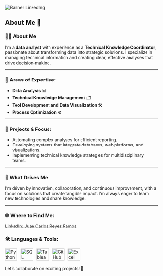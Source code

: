 
![Banner LinkedIng](https://github.com/user-attachments/assets/d873fa8e-b29d-4dd8-bbcb-e1be881013f0)

## About Me 👋

### 👩‍💻 About Me  
I’m a **data analyst** with experience as a **Technical Knowledge Coordinator**, passionate about transforming data into strategic solutions. I specialize in managing technical information and creating clear, effective analyses that drive decision-making.

---

### 💼 Areas of Expertise:  
- **Data Analysis** 📊  
- **Technical Knowledge Management** 🗂️  
- **Tool Development and Data Visualization** 🛠️  
- **Process Optimization** ⚙️  

---

### 🚀 Projects & Focus:  
- Automating complex analyses for efficient reporting.  
- Developing systems that integrate databases, web platforms, and visualizations.  
- Implementing technical knowledge strategies for multidisciplinary teams.  

---

### 🌟 What Drives Me:  
I’m driven by innovation, collaboration, and continuous improvement, with a focus on solutions that create tangible impact. I’m always eager to learn new technologies and share knowledge.  

---

### 🌐 Where to Find Me:  
[LinkedIn: Juan Carlos Reyes Ramos](https://www.linkedin.com/in/juan-carlos-reyes-ramos-b19245140/) 

### 🛠️ Languages & Tools:  
<p>
  <img src="https://cdn.jsdelivr.net/gh/devicons/devicon/icons/python/python-original.svg" alt="Python" width="40" height="40"/> &nbsp;
  <img src="https://cdn.jsdelivr.net/gh/devicons/devicon/icons/mysql/mysql-original.svg" alt="SQL" width="40" height="40"/> &nbsp;
  <img src="https://upload.wikimedia.org/wikipedia/commons/4/4b/Tableau_Logo.png" alt="Tableau" width="40" height="40"/> &nbsp;
  <img src="https://cdn.jsdelivr.net/gh/devicons/devicon/icons/github/github-original.svg" alt="GitHub" width="40" height="40"/> &nbsp;
  <img src="https://cdn.jsdelivr.net/gh/devicons/devicon/icons/microsoftexcel/microsoftexcel-original.svg" alt="Excel" width="40" height="40"/>
</p>

Let’s collaborate on exciting projects! 🚀
